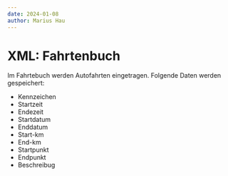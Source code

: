 ```yaml
---
date: 2024-01-08
author: Marius Hau
---
```

# XML: Fahrtenbuch

Im Fahrtebuch werden Autofahrten eingetragen. Folgende Daten werden gespeichert:

- Kennzeichen
- Startzeit
- Endezeit
- Startdatum
- Enddatum
- Start-km
- End-km
- Startpunkt
- Endpunkt
- Beschreibug